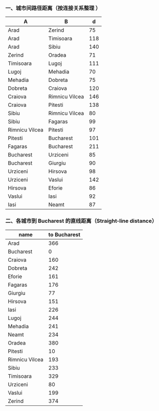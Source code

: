 ### 一、城市间路径距离（按连接关系整理 ）

| A              | B              | d   |
| -------------- | -------------- | --- |
| Arad           | Zerind         | 75  |
| Arad           | Timisoara      | 118 |
| Arad           | Sibiu          | 140 |
| Zerind         | Oradea         | 71  |
| Timisoara      | Lugoj          | 111 |
| Lugoj          | Mehadia        | 70  |
| Mehadia        | Dobreta        | 75  |
| Dobreta        | Craiova        | 120 |
| Craiova        | Rimnicu Vilcea | 146 |
| Craiova        | Pitesti        | 138 |
| Sibiu          | Rimnicu Vilcea | 80  |
| Sibiu          | Fagaras        | 99  |
| Rimnicu Vilcea | Pitesti        | 97  |
| Pitesti        | Bucharest      | 101 |
| Fagaras        | Bucharest      | 211 |
| Bucharest      | Urziceni       | 85  |
| Bucharest      | Giurgiu        | 90  |
| Urziceni       | Hirsova        | 98  |
| Urziceni       | Vaslui         | 142 |
| Hirsova        | Eforie         | 86  |
| Vaslui         | Iasi           | 92  |
| Iasi           | Neamt          | 87  |

### 二、各城市到 Bucharest 的直线距离（Straight-line distance）

| name           | to Bucharest |
| -------------- | ------------ |
| Arad           | 366          |
| Bucharest      | 0            |
| Craiova        | 160          |
| Dobreta        | 242          |
| Eforie         | 161          |
| Fagaras        | 176          |
| Giurgiu        | 77           |
| Hirsova        | 151          |
| Iasi           | 226          |
| Lugoj          | 244          |
| Mehadia        | 241          |
| Neamt          | 234          |
| Oradea         | 380          |
| Pitesti        | 10           |
| Rimnicu Vilcea | 193          |
| Sibiu          | 233          |
| Timisoara      | 329          |
| Urziceni       | 80           |
| Vaslui         | 199          |
| Zerind         | 374          |


